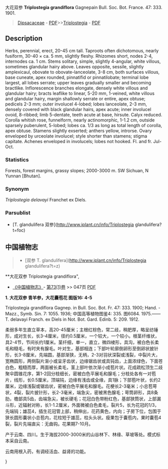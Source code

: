 大花双参 **Triplostegia grandiflora** Gagnepain Bull. Soc. Bot. France. 47: 333. 1901.

> [Dipsacaceae](http://www.iplant.cn/info/Dipsacaceae?t=foc) - [PDF](http://www.iplant.cn/foc/pdf/Dipsacaceae.pdf)>>[Triplostegia](http://www.iplant.cn/info/Triplostegia?t=foc) - [PDF](http://www.iplant.cn/foc/pdf/Triplostegia.pdf)

## Description

Herbs, perennial, erect, 20-45 cm tall. Taproots often dichotomous, nearly fusiform, 30-40 × ca. 5 mm, slightly fleshy. Rhizomes short, nodes 2-4, internodes ca. 1 cm. Stems solitary, simple, slightly 4-angular, white villous, sometimes glandular hairy above. Leaves opposite, sessile, slightly amplexicaul, obovate to obovate-lanceolate, 3-8 cm, both surfaces villous, base cuneate, apex rounded, pinnatifid or pinnatilobate; terminal lobe largest, all lobes serrate; upper leaves gradually smaller and becoming bractlike. Inflorescence branches elongate, densely white villous and glandular hairy; bracts leaflike to linear, 5-20 mm, 1-veined, white villous and glandular hairy, margin shallowly serrate or entire, apex obtuse; pedicels 2-3 mm; outer involucel 4-lobed; lobes lanceolate, 2-3 mm, densely covered with black glandular hairs, apex acute; inner involucel ovoid, 8-ribbed; limb 5-dentate, teeth acute at base, hirsute. Calyx reduced. Corolla whitish rose, funnelform, nearly actinomorphic, 1-1.2 cm, outside sparsely puberulent, 5-lobed; lobes ca. 1/3 as long as total length of corolla, apex obtuse. Stamens slightly exserted; anthers yellow, introrse. Ovary enveloped by urceolate involucel; style shorter than stamens; stigma capitate. Achenes enveloped in involucels; lobes not hooked. Fl. and fr. Jul-Oct.

### Statistics
Forests, forest margins, grassy slopes; 2000-3000 m. SW Sichuan, N Yunnan [Bhutan].

### Synonym
*Triplostegia delavayi* Franchet ex Diels.



### Parsublist

* [T.  glandulifera  双参](http://www.iplant.cn/info/Triplostegia glandulifera?t=foc)

## 中国植物志

> * [双参  T.  glandulifera](http://www.iplant.cn/info/Triplostegia glandulifera?t=z)


**大花双参 Triplostegia grandiflora",



* [《中国植物志》](http://www.iplant.cn/frps)- [第73(1)卷](http://www.iplant.cn/frps/vol/73(1)) >> 047页 [PDF](http://www.iplant.cn/frps/pdf/73(1)/047.PDF)


**1. 大花双参 青羊参，大花囊苞花 图版16: 4-5**

Triplostegia grandiflora Gagnep. in Bull. Soc. Bot. Fr. 47: 333. 1900; Hand. -Mazz., Symb. Sin. 7: 1055. 1936; 中国高等植物图鉴4: 335. 图6084. 1975.——T. delavayi Franch. ex Diels in Not. Bot. Gard. Edinb. 5: 209. 1912.

柔弱多年生直立草本，高20-45厘米；主根红棕色，常二歧，稍肥厚，略呈纺锤形，成对生长，长3-4厘米，径约0.5厘米，一个较大，一个较小。根茎纤维状，具2-4节，节间长约1厘米。茎纤细，单一，直立，微四棱形，具沟，被白色长柔毛和糙毛，有时夹有腺毛。叶对生，基部相连；下部叶轮廓倒卵形至倒卵状披针形，长3-8厘米，先端圆，基部渐狭，无柄，2-3对羽状深裂或浅裂，中裂片大，宽椭圆形，两侧裂片渐小或呈牙齿状，边缘锯齿状或具钝齿，上面浓绿色，下面苍白色，粗糙而厚，两面被长柔毛，茎上部叶依次渐小成苞片状。花成疏松顶生二歧聚伞圆锥花序，第1-2回分枝细长，密被白色平展毛和腺毛；分枝处各有一对苞片，线形，长0.5厘米，顶端钝，边缘有浅齿或全缘，具1脉；下部苞叶状，长约2厘米，边缘浅裂或锯齿状，密被白色平展毛和腺毛。花梗长2-3毫米；小总苞萼状，4裂，裂片披针形，长2-3毫米，端急尖，密被黑色腺毛；萼筒卵形，具8条肋，檐部具5齿，齿端急尖，被长硬毛；花冠白色带粉红色，基部狭筒状，上部漏斗形，近辐射对称，长1-1.2厘米，外面微被白色柔毛，裂片5，长为花冠的1/3，先端钝；雄蕊4，插生花冠管上部，稍伸出，花药黄色，内向；子房下位，包围于狭长圆形囊状小总苞内，花柱短于雄蕊，柱头头状。瘦果包于囊苞内，果时囊苞4裂，裂片先端直尖：无曲钩。花果期7-10月。

产于云南、四川。生于海拔2000-3000米的山谷林下、林缘、草坡等处。模式标本采自云南。

云南用根入药，有调经活血、益肾的功能。



}